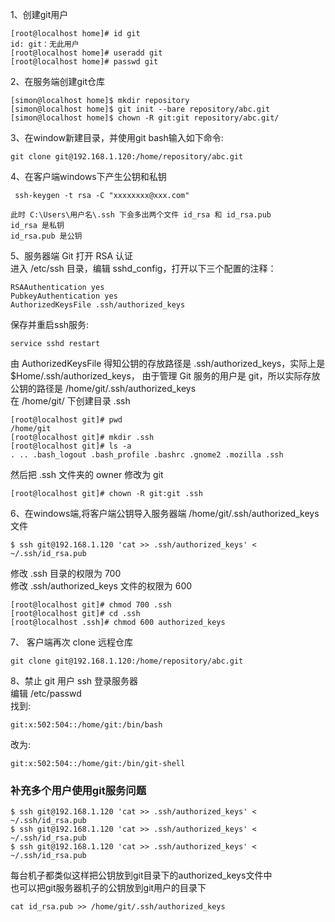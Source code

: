 1、创建git用户
```
[root@localhost home]# id git
id: git：无此用户
[root@localhost home]# useradd git
[root@localhost home]# passwd git
```
2、在服务端创建git仓库
```
[simon@localhost home]$ mkdir repository
[simon@localhost home]$ git init --bare repository/abc.git
[simon@localhost home]$ chown -R git:git repository/abc.git/
```
3、在window新建目录，并使用git bash输入如下命令:
```
git clone git@192.168.1.120:/home/repository/abc.git
```
4、在客户端windows下产生公钥和私钥
```
 ssh-keygen -t rsa -C "xxxxxxxx@xxx.com"
 ```
 ```
此时 C:\Users\用户名\.ssh 下会多出两个文件 id_rsa 和 id_rsa.pub
id_rsa 是私钥
id_rsa.pub 是公钥
```
5、服务器端 Git 打开 RSA 认证<br>
进入 /etc/ssh 目录，编辑 sshd_config，打开以下三个配置的注释：
```
RSAAuthentication yes
PubkeyAuthentication yes
AuthorizedKeysFile .ssh/authorized_keys
```
保存并重启ssh服务:
```
service sshd restart
```
由 AuthorizedKeysFile 得知公钥的存放路径是 .ssh/authorized_keys，实际上是 $Home/.ssh/authorized_keys，
由于管理 Git 服务的用户是 git，所以实际存放公钥的路径是 /home/git/.ssh/authorized_keys<br>
在 /home/git/ 下创建目录 .ssh
```
[root@localhost git]# pwd
/home/git
[root@localhost git]# mkdir .ssh
[root@localhost git]# ls -a 
. .. .bash_logout .bash_profile .bashrc .gnome2 .mozilla .ssh
```
然后把 .ssh 文件夹的 owner 修改为 git
```
[root@localhost git]# chown -R git:git .ssh
```

6、在windows端,将客户端公钥导入服务器端 /home/git/.ssh/authorized_keys 文件
```
$ ssh git@192.168.1.120 'cat >> .ssh/authorized_keys' < ~/.ssh/id_rsa.pub
```
修改 .ssh 目录的权限为 700<br>
修改 .ssh/authorized_keys 文件的权限为 600
```
[root@localhost git]# chmod 700 .ssh
[root@localhost git]# cd .ssh
[root@localhost .ssh]# chmod 600 authorized_keys 
```
7、 客户端再次 clone 远程仓库
```
git clone git@192.168.1.120:/home/repository/abc.git
```
8、禁止 git 用户 ssh 登录服务器<br>
编辑 /etc/passwd<br>
找到:
```
git:x:502:504::/home/git:/bin/bash
```
改为:
```
git:x:502:504::/home/git:/bin/git-shell
```
### 补充多个用户使用git服务问题
```
$ ssh git@192.168.1.120 'cat >> .ssh/authorized_keys' < ~/.ssh/id_rsa.pub
$ ssh git@192.168.1.120 'cat >> .ssh/authorized_keys' < ~/.ssh/id_rsa.pub
$ ssh git@192.168.1.120 'cat >> .ssh/authorized_keys' < ~/.ssh/id_rsa.pub
```
每台机子都类似这样把公钥放到git目录下的authorized_keys文件中<br>
也可以把git服务器机子的公钥放到git用户的目录下
```
cat id_rsa.pub >> /home/git/.ssh/authorized_keys

